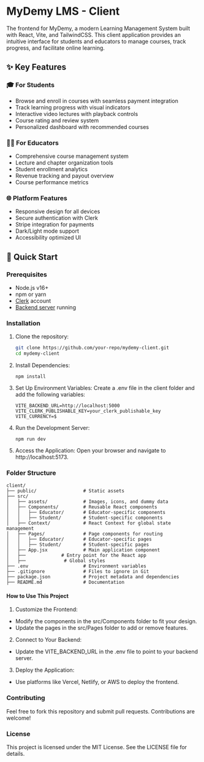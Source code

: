 # MyDemy LMS - Client


The frontend for MyDemy, a modern Learning Management System built with React, Vite, and TailwindCSS. This client application provides an intuitive interface for students and educators to manage courses, track progress, and facilitate online learning.

## ✨ Key Features

### 🎓 For Students
- Browse and enroll in courses with seamless payment integration
- Track learning progress with visual indicators
- Interactive video lectures with playback controls
- Course rating and review system
- Personalized dashboard with recommended courses

### 👩‍🏫 For Educators
- Comprehensive course management system
- Lecture and chapter organization tools
- Student enrollment analytics
- Revenue tracking and payout overview
- Course performance metrics

### 🌐 Platform Features
- Responsive design for all devices
- Secure authentication with Clerk
- Stripe integration for payments
- Dark/Light mode support
- Accessibility optimized UI

## 🚀 Quick Start

### Prerequisites
- Node.js v16+
- npm or yarn
- [Clerk](https://clerk.dev/) account
- [Backend server](https://github.com/your-repo/server) running

### Installation
1. Clone the repository:
   ```bash
   git clone https://github.com/your-repo/mydemy-client.git
   cd mydemy-client
   ```

2. Install Dependencies:
    
    ```npm install```

3. Set Up Environment Variables: Create a .env file in the client folder and add the following variables:

    ```
    VITE_BACKEND_URL=http://localhost:5000
    VITE_CLERK_PUBLISHABLE_KEY=your_clerk_publishable_key
    VITE_CURRENCY=$
    ```

4. Run the Development Server:

    ```npm run dev```

5. Access the Application: Open your browser and navigate to http://localhost:5173.


### Folder Structure

```
client/
├── public/                 # Static assets
├── src/
│   ├── assets/             # Images, icons, and dummy data
│   ├── Components/         # Reusable React components
│   │   ├── Educator/       # Educator-specific components
│   │   ├── Student/        # Student-specific components
│   ├── Context/            # React Context for global state management
│   ├── Pages/              # Page components for routing
│   │   ├── Educator/       # Educator-specific pages
│   │   ├── Student/        # Student-specific pages
│   ├── App.jsx             # Main application component
│   ├──             # Entry point for the React app
│   ├──              # Global styles
├── .env                    # Environment variables
├── .gitignore              # Files to ignore in Git
├── package.json            # Project metadata and dependencies
├── README.md               # Documentation
```

#### How to Use This Project
1. Customize the Frontend:

* Modify the components in the src/Components folder to fit your design.
* Update the pages in the src/Pages folder to add or remove features.
2. Connect to Your Backend:
* Update the VITE_BACKEND_URL in the .env file to point to your backend server.
3. Deploy the Application:

* Use platforms like Vercel, Netlify, or AWS to deploy the frontend.

### Contributing
Feel free to fork this repository and submit pull requests. Contributions are welcome!

### License
This project is licensed under the MIT License. See the LICENSE file for details.